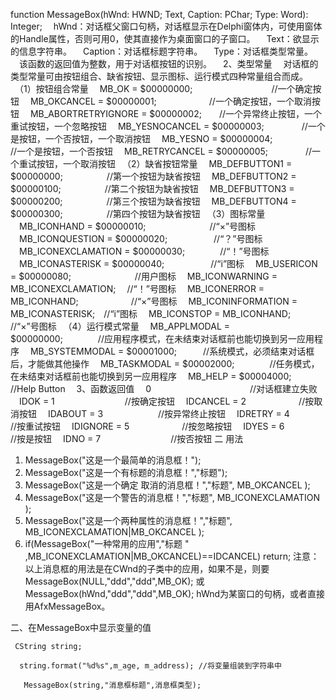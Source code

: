   function MessageBox(hWnd: HWND; Text, Caption: PChar; Type: Word): Integer;
　hWnd：对话框父窗口句柄，对话框显示在Delphi窗体内，可使用窗体的Handle属性，否则可用0，使其直接作为桌面窗口的子窗口。
　Text：欲显示的信息字符串。
　Caption：对话框标题字符串。
　Type：对话框类型常量。
　该函数的返回值为整数，用于对话框按钮的识别。
　2、类型常量
　对话框的类型常量可由按钮组合、缺省按钮、显示图标、运行模式四种常量组合而成。
　（1）按钮组合常量
　MB_OK = $00000000;　　　　　　　　　//一个确定按钮
　MB_OKCANCEL = $00000001;　　　　　　//一个确定按钮，一个取消按钮
　MB_ABORTRETRYIGNORE = $00000002;　　//一个异常终止按钮，一个重试按钮，一个忽略按钮
　MB_YESNOCANCEL = $00000003;　　　　 //一个是按钮，一个否按钮，一个取消按钮
　MB_YESNO = $00000004;　　　　　　　 //一个是按钮，一个否按钮
　MB_RETRYCANCEL = $00000005;　　　　 //一个重试按钮，一个取消按钮
　（2）缺省按钮常量
　MB_DEFBUTTON1 = $00000000;　　　　　//第一个按钮为缺省按钮
　MB_DEFBUTTON2 = $00000100;　　　　　//第二个按钮为缺省按钮
　MB_DEFBUTTON3 = $00000200;　　　　　//第三个按钮为缺省按钮
　MB_DEFBUTTON4 = $00000300;　　　　　//第四个按钮为缺省按钮
　（3）图标常量
　MB_ICONHAND = $00000010;　　　　　　　 //“×”号图标
　MB_ICONQUESTION = $00000020;　　　　　 //“？”号图标
　MB_ICONEXCLAMATION = $00000030;　　　　//“！”号图标
　MB_ICONASTERISK = $00000040;　　　　　 //“i”图标
　MB_USERICON = $00000080;　　　　　　　 //用户图标
　MB_ICONWARNING = MB_ICONEXCLAMATION;　 //“！”号图标
　MB_ICONERROR = MB_ICONHAND;　　　　　　//“×”号图标
　MB_ICONINFORMATION = MB_ICONASTERISK;　//“i”图标
　MB_ICONSTOP = MB_ICONHAND;　　　　　　 //“×”号图标
　（4）运行模式常量
　MB_APPLMODAL = $00000000;　　　　//应用程序模式，在未结束对话框前也能切换到另一应用程序
　MB_SYSTEMMODAL = $00001000;　　　//系统模式，必须结束对话框后，才能做其他操作
　MB_TASKMODAL = $00002000;　　　　//任务模式，在未结束对话框前也能切换到另一应用程序
　MB_HELP = $00004000;　　　　　　 //Help Button
　3、函数返回值
　0　　　　　　　　　　　 //对话框建立失败
　IDOK = 1　　　　　　　　//按确定按钮
　IDCANCEL = 2　　　　　　//按取消按钮
　IDABOUT = 3　　　　　　 //按异常终止按钮
　IDRETRY = 4　　　　　　 //按重试按钮
　IDIGNORE = 5　　　　　　//按忽略按钮
　IDYES = 6　　　　　　　 //按是按钮
　IDNO = 7　　　　　　　　//按否按钮
二 用法

1. MessageBox("这是一个最简单的消息框！");
2. MessageBox("这是一个有标题的消息框！","标题");
3. MessageBox("这是一个确定 取消的消息框！","标题", MB_OKCANCEL );
4. MessageBox("这是一个警告的消息框！","标题", MB_ICONEXCLAMATION );
5. MessageBox("这是一个两种属性的消息框！","标题",
			  MB_ICONEXCLAMATION|MB_OKCANCEL );
6. if(MessageBox("一种常用的应用","标题
			  " ,MB_ICONEXCLAMATION|MB_OKCANCEL)==IDCANCEL)
		 return;
注意：
以上消息框的用法是在CWnd的子类中的应用，如果不是，则要MessageBox(NULL,"ddd","ddd",MB_OK); 
或MessageBox(hWnd,"ddd","ddd",MB_OK); hWnd为某窗口的句柄，或者直接用AfxMessageBox。

二、在MessageBox中显示变量的值

	 CString string;

	  string.format("%d%s",m_age, m_address); //将变量组装到字符串中

	   MessageBox(string,"消息框标题",消息框类型);
